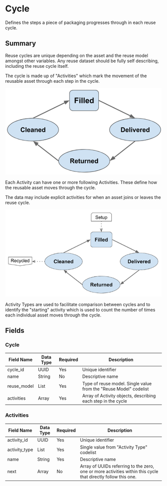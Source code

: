 # Cycle

Defines the steps a piece of packaging progresses through in each reuse cycle.

## Summary

Reuse cycles are unique depending on the asset and the reuse model amongst other variables. Any reuse dataset should be fully self describing, including the reuse cycle itself.

The cycle is made up of "Activities" which mark the movement of the reusable asset through each step in the cycle. 

![Simple reuse diagram example](../../examples/images/reuse_cycle_simple2.png)

Each Activity can have one or more following Activities. These define how the reusable asset moves through the cycle. 

The data may include explicit activities for when an asset joins or leaves the reuse cycle.

![Reuse diagram example with entry and exit activities](../../examples/images/reuse_cycle_entry_exit.png)

Activity Types are used to facilitate comparison between cycles and to identify the "starting" activity which is used to count the number of times each individual asset moves through the cycle.


## Fields

### Cycle

Field Name | Data Type | Required | Description
---------- | --------- | -------- | -----------
|cycle_id|UUID|Yes|Unique identifier|
|name|String|No|Descriptive name|
|reuse_model|List|Yes|Type of reuse model. Single value from the "Reuse Model" codelist|
|activities|Array|Yes|Array of Activity objects, describing each step in the cycle|

### Activities

Field Name | Data Type | Required | Description
---------- | --------- | -------- | -----------
|activity_id|UUID|Yes|Unique identifier|
|activity_type|List|Yes|Single value from "Activity Type" codelist|
|name|String|Yes|Descriptive name|
|next|Array|No|Array of UUIDs referring to the zero, one or more activities within this cycle that directly follow this one. |
